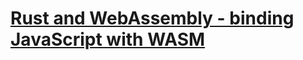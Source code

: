 # [Rust and WebAssembly - binding JavaScript with WASM](https://sendilkumarn.com/blog/wasm-bindgen)

